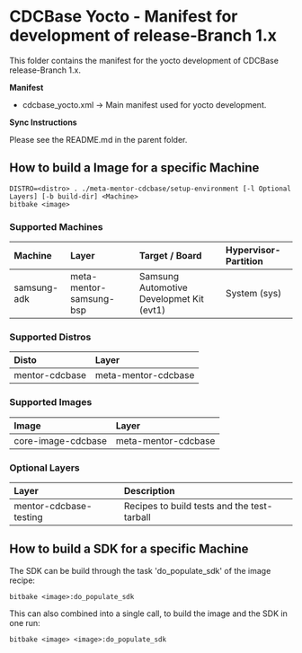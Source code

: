 CDCBase Yocto - Manifest for development of release-Branch 1.x
==============================================================

This folder contains the manifest for the yocto development of CDCBase release-Branch 1.x.


**Manifest**

* cdcbase_yocto.xml &rarr; Main manifest used for yocto development.


**Sync Instructions**

Please see the README.md in the parent folder.

How to build a Image for a specific Machine
-------------------------------------------
    DISTRO=<distro> . ./meta-mentor-cdcbase/setup-environment [-l Optional Layers] [-b build-dir] <Machine>
    bitbake <image>

### Supported Machines
| Machine     | Layer                   | Target / Board                           | Hypervisor-Partition |
|:------------|:------------------------|:-----------------------------------------|:---------------------|
| samsung-adk | meta-mentor-samsung-bsp | Samsung Automotive Developmet Kit (evt1) | System (sys)         |

### Supported Distros
| Disto          | Layer               |
|:---------------|:--------------------|
| mentor-cdcbase | meta-mentor-cdcbase |

### Supported Images
| Image              | Layer               |
|:-------------------|:--------------------|
| core-image-cdcbase | meta-mentor-cdcbase |

### Optional Layers
| Layer                  | Description                                 |
|:-----------------------|:--------------------------------------------|
| mentor-cdcbase-testing | Recipes to build tests and the test-tarball |


How to build a SDK for a specific Machine
-----------------------------------------
The SDK can be build through the task 'do_populate_sdk' of the image recipe:

    bitbake <image>:do_populate_sdk

This can also combined into a single call, to build the image and the SDK in one run:

    bitbake <image> <image>:do_populate_sdk
